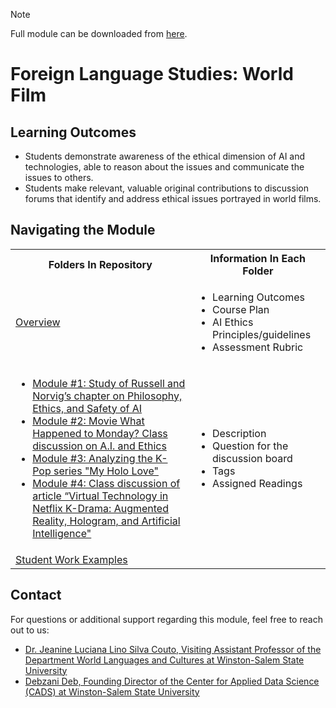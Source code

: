 > [!NOTE]
> Full module can be downloaded from [here](https://github.com/CADS-WSSU/WSSU-AI-Ethics-Modules/blob/main/AI%20in%20Business%20Ethics/AI%20in%20Business%20Ethics%20Module.pdf). 
# Foreign Language Studies: World Film

## Learning Outcomes 

* Students demonstrate awareness of the ethical dimension of AI and technologies, able to reason about the issues and communicate the issues to others.
* Students make relevant, valuable original contributions to discussion forums that identify and address ethical issues portrayed in world films.


## Navigating the Module
<table>
  <tbody>
    <tr>
      <th>Folders In Repository</th>
      <th>Information In Each Folder</th>
    </tr>
    <tr>
      <td><a href="https://github.com/CADS-WSSU/WSSU-AI-Ethics-Modules/tree/main/Foreign%20Language%20Studies:%20World%20Film/Overview">Overview</a></td>
      <td>
        <ul>
          <li>Learning Outcomes </li>
          <li>Course Plan</li>
          <li>AI Ethics Principles/guidelines</li>
          <li>Assessment Rubric</li>
        </ul>
      </td>
    </tr>
    <tr>
      <td>
        <ul>
          <li><a href="https://github.com/CADS-WSSU/WSSU-AI-Ethics-Modules/tree/main/Foreign%20Language%20Studies:%20World%20Film/Module%20%231:%20Study%20of%20Russell%20and%20Norvig%E2%80%99s%20chapter%20on%20Philosophy,%20Ethics,%20and%20Safety%20of%20AI">Module #1: Study of Russell and Norvig’s chapter on Philosophy, Ethics, and Safety of AI</a></li>
          <li><a href="https://github.com/CADS-WSSU/WSSU-AI-Ethics-Modules/tree/main/Foreign%20Language%20Studies:%20World%20Film/Module%20%232:%20Movie%20What%20Happened%20to%20Monday%3F%20Class%20discussion%20on%20A.I.%20and%20Ethics">Module #2: Movie What Happened to Monday? Class discussion on A.I. and Ethics</a></li>
           <li><a href="https://github.com/CADS-WSSU/WSSU-AI-Ethics-Modules/tree/main/Foreign%20Language%20Studies:%20World%20Film/Module%20%233:%20Analyzing%20the%20K-Pop%20series%20%22My%20Holo%20Love%22">Module #3: Analyzing the K-Pop series "My Holo Love"</a></li>
          <li><a href="https://github.com/CADS-WSSU/WSSU-AI-Ethics-Modules/tree/main/Foreign%20Language%20Studies:%20World%20Film/Module%20%234:%20Class%20discussion%20of%20article%20%E2%80%9CVirtual%20Technology%20in%20Netflix%20K-Drama:%20Augmented%20Reality,%20Hologram,%20and%20Artificial%20Intelligence%22">Module #4: Class discussion of article “Virtual Technology in Netflix K-Drama: Augmented Reality, Hologram, and Artificial Intelligence"</a></li>
        </ul>
      </td>
      <td>
        <ul>
          <li>Description</li>
          <li>Question for the discussion board</li>
          <li>Tags</li>
          <li>Assigned Readings</li>
        </ul>
      </td>
    </tr>
    <tr>
      <td><a href="">Student Work Examples</a></td>
      <td>
      </td>
    </tr>
  </tbody>
</table>

## Contact
For questions or additional support regarding this module, feel free to reach out to us:
* [Dr. Jeanine Luciana Lino Silva Couto, Visiting Assistant Professor of the Department World Languages and Cultures
at Winston-Salem State University](mailto:coutojl@wssu.edu)
* [Debzani Deb, Founding Director of the Center for Applied Data Science (CADS) at Winston-Salem State University](mailto:debd@wssu.edu)
